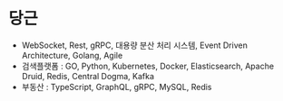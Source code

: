 # 당근
- WebSocket, Rest, gRPC, 대용량 분산 처리 시스템, Event Driven Architecture, Golang, Agile
- 검색플랫폼 : GO, Python, Kubernetes, Docker, Elasticsearch, Apache Druid, Redis, Central Dogma, Kafka
- 부동산 : TypeScript, GraphQL, gRPC, MySQL, Redis